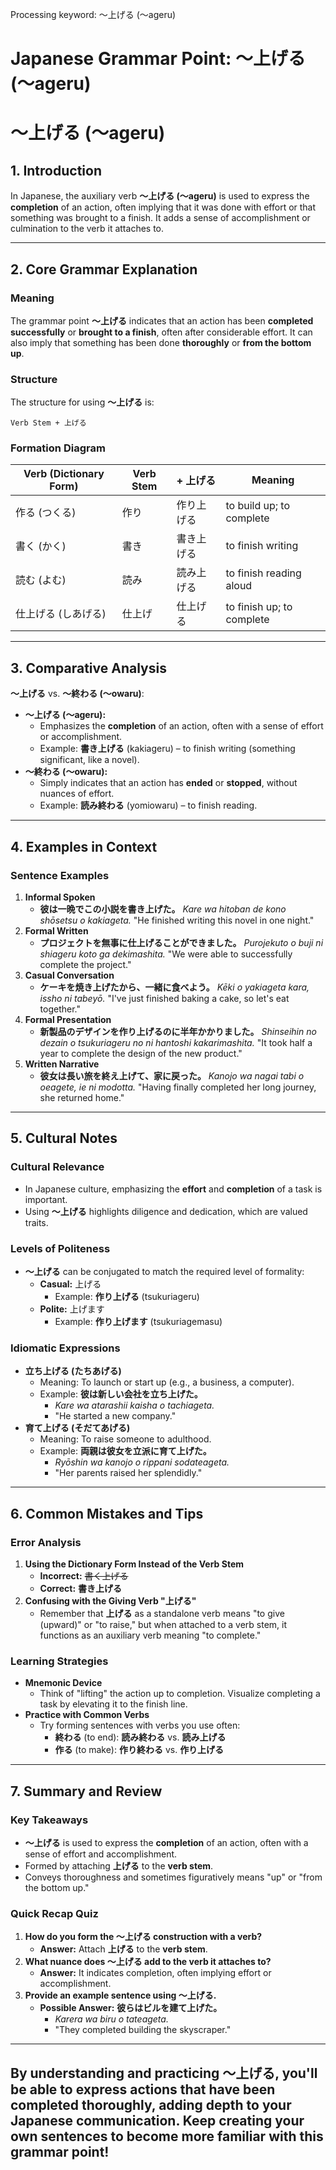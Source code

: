 Processing keyword: ～上げる (〜ageru)
# Japanese Grammar Point: ～上げる (〜ageru)
# ～上げる (〜ageru)
## 1. Introduction
In Japanese, the auxiliary verb **～上げる (〜ageru)** is used to express the **completion** of an action, often implying that it was done with effort or that something was brought to a finish. It adds a sense of accomplishment or culmination to the verb it attaches to.

---
## 2. Core Grammar Explanation
### Meaning
The grammar point **～上げる** indicates that an action has been **completed successfully** or **brought to a finish**, often after considerable effort. It can also imply that something has been done **thoroughly** or **from the bottom up**.
### Structure
The structure for using **～上げる** is:
```
Verb Stem + 上げる
```
### Formation Diagram
| Verb (Dictionary Form) | Verb Stem | + 上げる         | Meaning                      |
|------------------------|-----------|-----------------|------------------------------|
| 作る (つくる)            | 作り       | 作り上げる        | to build up; to complete     |
| 書く (かく)             | 書き       | 書き上げる        | to finish writing            |
| 読む (よむ)             | 読み       | 読み上げる        | to finish reading aloud      |
| 仕上げる (しあげる)      | 仕上げ     | 仕上げる          | to finish up; to complete    |
---
## 3. Comparative Analysis
**～上げる** vs. **～終わる (〜owaru)**:
- **～上げる (〜ageru):**
  - Emphasizes the **completion** of an action, often with a sense of effort or accomplishment.
  - Example: **書き上げる** (kakiageru) – to finish writing (something significant, like a novel).
- **～終わる (〜owaru):**
  - Simply indicates that an action has **ended** or **stopped**, without nuances of effort.
  - Example: **読み終わる** (yomiowaru) – to finish reading.
---
## 4. Examples in Context
### Sentence Examples
1. **Informal Spoken**
   - **彼は一晩でこの小説を書き上げた。**
     *Kare wa hitoban de kono shōsetsu o kakiageta.*
     "He finished writing this novel in one night."
2. **Formal Written**
   - **プロジェクトを無事に仕上げることができました。**
     *Purojekuto o buji ni shiageru koto ga dekimashita.*
     "We were able to successfully complete the project."
3. **Casual Conversation**
   - **ケーキを焼き上げたから、一緒に食べよう。**
     *Kēki o yakiageta kara, issho ni tabeyō.*
     "I've just finished baking a cake, so let's eat together."
4. **Formal Presentation**
   - **新製品のデザインを作り上げるのに半年かかりました。**
     *Shinseihin no dezain o tsukuriageru no ni hantoshi kakarimashita.*
     "It took half a year to complete the design of the new product."
5. **Written Narrative**
   - **彼女は長い旅を終え上げて、家に戻った。**
     *Kanojo wa nagai tabi o oeagete, ie ni modotta.*
     "Having finally completed her long journey, she returned home."
---
## 5. Cultural Notes
### Cultural Relevance
- In Japanese culture, emphasizing the **effort** and **completion** of a task is important.
- Using **～上げる** highlights diligence and dedication, which are valued traits.
### Levels of Politeness
- **～上げる** can be conjugated to match the required level of formality:
  - **Casual:** 上げる
    - Example: **作り上げる** (tsukuriageru)
  - **Polite:** 上げます
    - Example: **作り上げます** (tsukuriagemasu)
### Idiomatic Expressions
- **立ち上げる (たちあげる)**
  - Meaning: To launch or start up (e.g., a business, a computer).
  - Example: **彼は新しい会社を立ち上げた。**
    - *Kare wa atarashii kaisha o tachiageta.*
    - "He started a new company."
- **育て上げる (そだてあげる)**
  - Meaning: To raise someone to adulthood.
  - Example: **両親は彼女を立派に育て上げた。**
    - *Ryōshin wa kanojo o rippani sodateageta.*
    - "Her parents raised her splendidly."
---
## 6. Common Mistakes and Tips
### Error Analysis
1. **Using the Dictionary Form Instead of the Verb Stem**
   - **Incorrect:** ~~書く上げる~~
   - **Correct:** **書き上げる**
2. **Confusing with the Giving Verb "上げる"**
   - Remember that **上げる** as a standalone verb means "to give (upward)" or "to raise," but when attached to a verb stem, it functions as an auxiliary verb meaning "to complete."
### Learning Strategies
- **Mnemonic Device**
  - Think of "lifting" the action up to completion. Visualize completing a task by elevating it to the finish line.
- **Practice with Common Verbs**
  - Try forming sentences with verbs you use often:
    - **終わる** (to end): **読み終わる** vs. **読み上げる**
    - **作る** (to make): **作り終わる** vs. **作り上げる**
---
## 7. Summary and Review
### Key Takeaways
- **～上げる** is used to express the **completion** of an action, often with a sense of effort and accomplishment.
- Formed by attaching **上げる** to the **verb stem**.
- Conveys thoroughness and sometimes figuratively means "up" or "from the bottom up."
### Quick Recap Quiz
1. **How do you form the ～上げる construction with a verb?**
   - **Answer:** Attach **上げる** to the **verb stem**.
2. **What nuance does ～上げる add to the verb it attaches to?**
   - **Answer:** It indicates completion, often implying effort or accomplishment.
3. **Provide an example sentence using ～上げる.**
   - **Possible Answer:** **彼らはビルを建て上げた。**
     - *Karera wa biru o tateageta.*
     - "They completed building the skyscraper."
---
By understanding and practicing **～上げる**, you'll be able to express actions that have been completed thoroughly, adding depth to your Japanese communication. Keep creating your own sentences to become more familiar with this grammar point!
---

